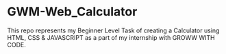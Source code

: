 # GWM-Web_Calculator
This repo represents my Beginner Level Task of creating a Calculator using HTML, CSS &amp; JAVASCRIPT as a part of my internship with GROWW WITH CODE.
